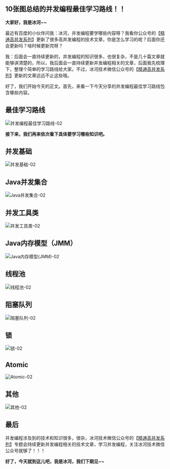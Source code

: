 ## 10张图总结的并发编程最佳学习路线！！

**大家好，我是冰河~~**

最近有百度的小伙伴问我：冰河，并发编程要学哪些内容呀？我看你公众号的【[精通高并发系列](https://mp.weixin.qq.com/mp/appmsgalbum?__biz=Mzg4MjU0OTM1OA==&action=getalbum&album_id=1659019088070803460#wechat_redirect)】更新了很多高并发编程的技术文章，你是怎么学习的呢？后面你还会更新吗？啥时候更新完呀？

我：后面会一直持续更新的，并发编程的知识很多，也很复杂，不是几十篇文章就能够讲清楚的，所以，我后面会一直持续更新并发编程相关的文章，后面我先梳理下，整理个简单的学习路线给大家。不过，冰河技术微信公众号的【[精通高并发系列](https://mp.weixin.qq.com/mp/appmsgalbum?__biz=Mzg4MjU0OTM1OA==&action=getalbum&album_id=1659019088070803460#wechat_redirect)】更新的文章远远不止这些哦。





好了，我们开始今天的正文。首先，来看一下今天分享的并发编程最佳学习路线包含哪些内容。

## 最佳学习路线

![并发编程最佳学习路线-02](F:\MySelf\专栏更新\高并发\2021\xmind\并发知识体系\并发编程最佳学习路线-02.png)



**接下来，我们再来依次看下具体要学习哪些知识吧。**

## 并发基础

![并发基础-02](F:\MySelf\专栏更新\高并发\2021\xmind\并发知识体系\并发基础-02.png)



## Java并发集合

![Java并发集合-02](F:\MySelf\专栏更新\高并发\2021\xmind\并发知识体系\Java并发集合-02.png)



## 并发工具类

![并发工具类-02](F:\MySelf\专栏更新\高并发\2021\xmind\并发知识体系\并发工具类-02.png)



## Java内存模型（JMM）

![Java内存模型(JMM)-02](F:\MySelf\专栏更新\高并发\2021\xmind\并发知识体系\Java内存模型(JMM)-02.png)



## 线程池

![线程池-02](F:\MySelf\专栏更新\高并发\2021\xmind\并发知识体系\线程池-02.png)



## 阻塞队列

![阻塞队列-02](F:\MySelf\专栏更新\高并发\2021\xmind\并发知识体系\阻塞队列-02.png)



## 锁

![锁-02](F:\MySelf\专栏更新\高并发\2021\xmind\并发知识体系\锁-02.png)



## Atomic

![Atomic-02](F:\MySelf\专栏更新\高并发\2021\xmind\并发知识体系\Atomic-02.png)



## 其他

![其他-02](F:\MySelf\专栏更新\高并发\2021\xmind\并发知识体系\其他-02.png)



## 最后

并发编程涉及到的技术和知识很多，很杂，冰河技术微信公众号的【[精通高并发系列](https://mp.weixin.qq.com/mp/appmsgalbum?__biz=Mzg4MjU0OTM1OA==&action=getalbum&album_id=1659019088070803460#wechat_redirect)】专题会持续更新并发编程相关的技术文章，学习并发编程，关注冰河技术微信公众号就够了！！！

**好了，今天就到这儿吧，我是冰河，我们下期见~~**